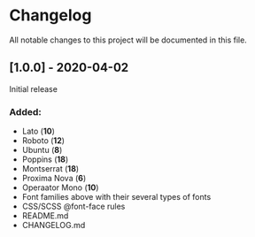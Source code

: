 # Changelog
All notable changes to this project will be documented in this file.



## [1.0.0] - 2020-04-02
Initial release

### Added:
- Lato (**10**)
- Roboto (**12**)
- Ubuntu (**8**)
- Poppins (**18**)
- Montserrat (**18**)
- Proxima Nova (**6**)
- Operaator Mono (**10**)
- Font families above with their several types of fonts
- CSS/SCSS @font-face rules
- README.md
- CHANGELOG.md